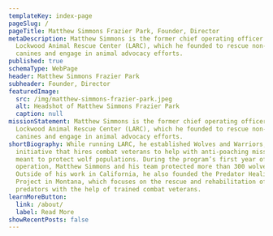 ```yaml
---
templateKey: index-page
pageSlug: /
pageTitle: Matthew Simmons Frazier Park, Founder, Director
metaDescription: Matthew Simmons is the former chief operating officer of
  Lockwood Animal Rescue Center (LARC), which he founded to rescue non-domestic
  canines and engage in animal advocacy efforts.
published: true
schemaType: WebPage
header: Matthew Simmons Frazier Park
subheader: Founder, Director
featuredImage:
  src: /img/matthew-simmons-frazier-park.jpeg
  alt: Headshot of Matthew Simmons Frazier Park
  caption: null
missionStatement: Matthew Simmons is the former chief operating officer of
  Lockwood Animal Rescue Center (LARC), which he founded to rescue non-domestic
  canines and engage in animal advocacy efforts.
shortBiography: While running LARC, he established Wolves and Warriors, an
  initiative that hires combat veterans to help with anti-poaching missions
  meant to protect wolf populations. During the program’s first year of
  operation, Matthew Simmons and his team protected more than 300 wolves.
  Outside of his work in California, he also founded the Predator Healing
  Project in Montana, which focuses on the rescue and rehabilitation of apex
  predators with the help of trained combat veterans.
learnMoreButton:
  link: /about/
  label: Read More
showRecentPosts: false
---
```

